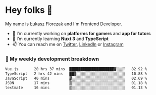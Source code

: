 # Hey folks 👋

My name is Łukasz Florczak and I'm Frontend Developer. 

- 🔭 I’m currently working on **platforms for gamers** and **app for tutors**
- 🌱 I’m currently learning **Nuxt 3** and **TypeScript**
- 📫 You can reach me on [Twitter](https://twitter.com/lukaszflorczak), [LinkedIn](https://pl.linkedin.com/in/lukasz-florczak) or [Instagram](https://instagram.com/lukaszflorczak)


### 🧮 My weekly development breakdown

<!--START_SECTION:waka-->

```txt
Vue.js       20 hrs 37 mins  ████████████████████▓░░░░   82.92 %
TypeScript   2 hrs 42 mins   ██▓░░░░░░░░░░░░░░░░░░░░░░   10.88 %
JavaScript   40 mins         ▓░░░░░░░░░░░░░░░░░░░░░░░░   02.69 %
JSON         17 mins         ▒░░░░░░░░░░░░░░░░░░░░░░░░   01.18 %
textmate     16 mins         ▒░░░░░░░░░░░░░░░░░░░░░░░░   01.13 %
```

<!--END_SECTION:waka-->

<!--
**lukaszflorczak/lukaszflorczak** is a ✨ _special_ ✨ repository because its `README.md` (this file) appears on your GitHub profile.

Here are some ideas to get you started:

- 🔭 I’m currently working on ...
- 🌱 I’m currently learning ...
- 👯 I’m looking to collaborate on ...
- 🤔 I’m looking for help with ...
- 💬 Ask me about ...
- 📫 How to reach me: ...
- 😄 Pronouns: ...
- ⚡ Fun fact: ...
-->
